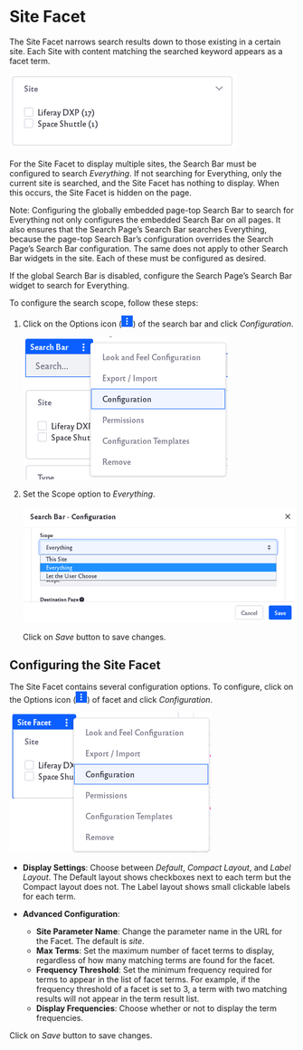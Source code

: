 # Site Facet

The Site Facet narrows search results down to those existing in a certain site. Each Site with content matching the searched keyword appears as a facet term.

![Example of site facet results.](site-facet/images/01.png)

For the Site Facet to display multiple sites, the Search Bar must be configured to search *Everything*. If not searching for Everything, only the current site is searched, and the Site Facet has nothing to display. When this occurs, the Site Facet is hidden on the page.

Note: Configuring the globally embedded page-top Search Bar to search for Everything not only configures the embedded Search Bar on all pages. It also ensures that the Search Page’s Search Bar searches Everything, because the page-top Search Bar’s configuration overrides the Search Page’s Search Bar configuration. The same does not apply to other Search Bar widgets in the site. Each of these must be configured as desired.

If the global Search Bar is disabled, configure the Search Page’s Search Bar widget to search for Everything.

To configure the search scope, follow these steps:

1. Click on the Options icon (![Click on the options icon of the search bar.](../../../images/icon-app-options.png)) of the search bar and click *Configuration*.

    ![Click on the Configuration option.](site-facet/images/02.png)

1. Set the Scope option to *Everything*. 

    ![Select everything in the drop down menu.](site-facet/images/03.png)

    Click on *Save* button to save changes.

## Configuring the Site Facet

The Site Facet contains several configuration options. 
To configure, click on the Options icon (![Click on the options icon of the search bar.](../../../images/icon-app-options.png)) of facet and click *Configuration*.

![Click on the Configuration option.](site-facet/images/04.png)

* **Display Settings**: Choose between *Default*, *Compact Layout*, and *Label Layout*. The Default layout shows checkboxes next to each term but the Compact layout does not. The Label layout shows small clickable labels for each term.

* **Advanced Configuration**:

    * **Site Parameter Name**: Change the parameter name in the URL for the Facet. The default is *site*. 
    * **Max Terms**: Set the maximum number of facet terms to display, regardless of how many matching terms are found for the facet.
    * **Frequency Threshold**: Set the minimum frequency required for terms to appear in the list of facet terms. For example, if the frequency threshold of a facet is set to 3, a term with two matching results will not appear in the term result list.
    * **Display Frequencies**: Choose whether or not to display the term frequencies.

Click on *Save* button to save changes.